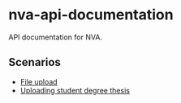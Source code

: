 # nva-api-documentation
API documentation for NVA.

## Scenarios
* [File upload](scenarios/file-upload/index.md)
* [Uploading student degree thesis](scenarios/upload-student-thesis/index.md)